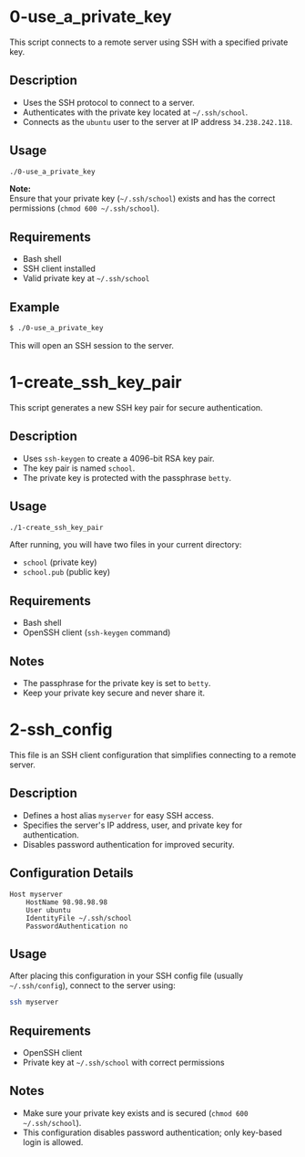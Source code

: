 # 0-use_a_private_key

This script connects to a remote server using SSH with a specified private key.

## Description

- Uses the SSH protocol to connect to a server.
- Authenticates with the private key located at `~/.ssh/school`.
- Connects as the `ubuntu` user to the server at IP address `34.238.242.118`.

## Usage

```bash
./0-use_a_private_key
```

**Note:**  
Ensure that your private key (`~/.ssh/school`) exists and has the correct permissions (`chmod 600 ~/.ssh/school`).

## Requirements

- Bash shell
- SSH client installed
- Valid private key at `~/.ssh/school`

## Example

```bash
$ ./0-use_a_private_key
```

This will open an SSH session to the server.

# 1-create_ssh_key_pair

This script generates a new SSH key pair for secure authentication.

## Description

- Uses `ssh-keygen` to create a 4096-bit RSA key pair.
- The key pair is named `school`.
- The private key is protected with the passphrase `betty`.

## Usage

```bash
./1-create_ssh_key_pair
```

After running, you will have two files in your current directory:
- `school` (private key)
- `school.pub` (public key)

## Requirements

- Bash shell
- OpenSSH client (`ssh-keygen` command)

## Notes

- The passphrase for the private key is set to `betty`.
- Keep your private key secure and never share it.

# 2-ssh_config

This file is an SSH client configuration that simplifies connecting to a remote server.

## Description

- Defines a host alias `myserver` for easy SSH access.
- Specifies the server's IP address, user, and private key for authentication.
- Disables password authentication for improved security.

## Configuration Details

```ssh-config
Host myserver
    HostName 98.98.98.98
    User ubuntu
    IdentityFile ~/.ssh/school
    PasswordAuthentication no
```

## Usage

After placing this configuration in your SSH config file (usually `~/.ssh/config`), connect to the server using:

```bash
ssh myserver
```

## Requirements

- OpenSSH client
- Private key at `~/.ssh/school` with correct permissions

## Notes

- Make sure your private key exists and is secured (`chmod 600 ~/.ssh/school`).
- This configuration disables password authentication; only key-based login is allowed.

